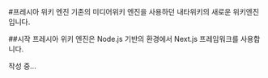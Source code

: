 #프레시아 위키 엔진
기존의 미디어위키 엔진을 사용하던 내타위키의 새로운 위키엔진 입니다.

##시작
프레시아 위키 엔진은 Node.js 기반의 환경에서 Next.js 프레임워크를 사용합니다.



작성 중...
